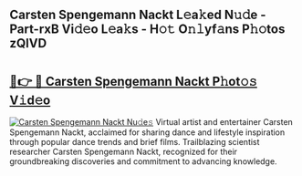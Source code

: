 ## Carsten Spengemann Nackt L𝚎a𝚔ed N𝚞𝚍e - Part-rxB Vi𝚍𝚎o L𝚎a𝚔s - H𝚘𝚝 O𝚗𝚕yf𝚊ns P𝚑𝚘tos zQlVD

# <h2><a href="http://kfep2o.oniu.top/?m=Carsten+Spengemann+Nackt">🔗👉 🔴 Carsten Spengemann Nackt P𝚑ot𝚘𝚜 V𝚒d𝚎o</a></h2>

[![Carsten Spengemann Nackt Nu𝚍e𝚜](https://i.imgur.com/0qMVB7G.gif)](http://kfep2o.oniu.top/?m=Carsten+Spengemann+Nackt)
Virtual artist and entertainer Carsten Spengemann Nackt, acclaimed for sharing dance and lifestyle inspiration through popular dance trends and brief films. Trailblazing scientist researcher Carsten Spengemann Nackt, recognized for their groundbreaking discoveries and commitment to advancing knowledge.  
